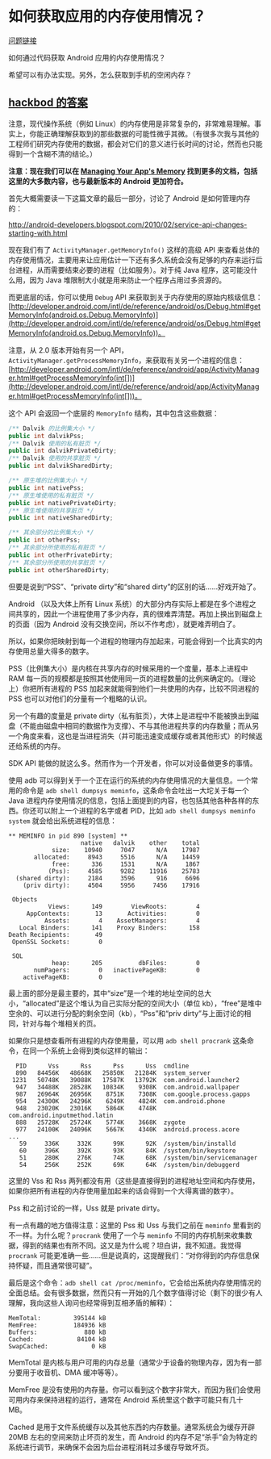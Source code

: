 # 如何获取应用的内存使用情况？

[问题链接](http://stackoverflow.com/questions/2298208/how-do-i-discover-memory-usage-of-my-application-in-android)

如何通过代码获取 Android 应用的内存使用情况？

希望可以有办法实现。另外，怎么获取到手机的空闲内存？

## [hackbod 的答案](http://stackoverflow.com/a/2299813/5262638)

注意，现代操作系统（例如 Linux）的内存使用是非常复杂的，非常难易理解。事实上，你能正确理解获取到的那些数据的可能性微乎其微。（有很多次我与其他的工程师们研究内存使用的数据，都会对它们的意义进行长时间的讨论，然而也只能得到一个含糊不清的结论。）

**注意：现在我们可以在 [Managing Your App's Memory](http://developer.android.com/training/articles/memory.html) 找到更多的文档，包括这里的大多数内容，也与最新版本的 Android 更加符合。**

首先大概需要读一下这篇文章的最后一部分，讨论了 Android 是如何管理内存的：

http://android-developers.blogspot.com/2010/02/service-api-changes-starting-with.html

现在我们有了 `ActivityManager.getMemoryInfo()` 这样的高级 API 来查看总体的内存使用情况，主要用来让应用估计一下还有多久系统会没有足够的内存来运行后台进程，从而需要结束必要的进程（比如服务）。对于纯 Java 程序，这可能没什么用，因为 Java 堆限制大小就是用来防止一个程序占用过多资源的。

而更底层的话，你可以使用 `Debug` API 来获取到关于内存使用的原始内核级信息：[http://developer.android.com/intl/de/reference/android/os/Debug.html#getMemoryInfo(android.os.Debug.MemoryInfo)](http://developer.android.com/intl/de/reference/android/os/Debug.html#getMemoryInfo(android.os.Debug.MemoryInfo))。

注意，从 2.0 版本开始有另一个 API，`ActivityManager.getProcessMemoryInfo`，来获取有关另一个进程的信息：[http://developer.android.com/intl/de/reference/android/app/ActivityManager.html#getProcessMemoryInfo(int[])](http://developer.android.com/intl/de/reference/android/app/ActivityManager.html#getProcessMemoryInfo(int[]))。

这个 API 会返回一个底层的 `MemoryInfo` 结构，其中包含这些数据：

```java
/** Dalvik 的比例集大小 */
public int dalvikPss;
/** Dalvik 使用的私有脏页 */
public int dalvikPrivateDirty;
/** Dalvik 使用的共享脏页 */
public int dalvikSharedDirty;

/** 原生堆的比例集大小 */
public int nativePss;
/** 原生堆使用的私有脏页 */
public int nativePrivateDirty;
/** 原生堆使用的共享脏页 */
public int nativeSharedDirty;

/** 其余部分的比例集大小 */
public int otherPss;
/** 其余部分所使用的私有脏页 */
public int otherPrivateDirty;
/** 其余部分所使用的共享脏页 */
public int otherSharedDirty;
```

但要是说到“PSS”、“private dirty”和“shared dirty”的区别的话……好戏开始了。

Android （以及大体上所有 Linux 系统）的大部分内存实际上都是在多个进程之间共享的，因此一个进程使用了多少内存，真的很难弄清楚。再加上换出到磁盘上的页面（因为 Android 没有交换空间，所以不作考虑），就更难弄明白了。

所以，如果你把映射到每一个进程的物理内存加起来，可能会得到一个比真实的内存使用总量大得多的数字。

PSS（比例集大小）是内核在共享内存的时候采用的一个度量，基本上进程中 RAM 每一页的规模都是按照其他使用同一页的进程数量的比例来确定的。（理论上）你把所有进程的 PSS 加起来就能得到他们一共使用的内存，比较不同进程的 PSS 也可以对他们的分量有一个粗略的认识。

另一个有趣的度量是 private dirty（私有脏页），大体上是进程中不能被换出到磁盘（不能由磁盘中相同的数据作为支撑）、不与其他进程共享的内存数量；而从另一个角度来看，这也是当进程消失（并可能迅速变成缓存或者其他形式）的时候返还给系统的内存。

SDK API 能做的就这么多。然而作为一个开发者，你可以对设备做更多的事情。

使用 adb 可以得到关于一个正在运行的系统的内存使用情况的大量信息。一个常用的命令是 `adb shell dumpsys meminfo`，这条命令会吐出一大坨关于每一个 Java 进程内存使用情况的信息，包括上面提到的内容，也包括其他各种各样的东西。你还可以附上一个进程的名字或者 PID，比如 `adb shell dumpsys meminfo system` 就会给出系统进程的信息：

```
** MEMINFO in pid 890 [system] **
                    native   dalvik    other    total
            size:    10940     7047      N/A    17987
       allocated:     8943     5516      N/A    14459
            free:      336     1531      N/A     1867
           (Pss):     4585     9282    11916    25783
  (shared dirty):     2184     3596      916     6696
    (priv dirty):     4504     5956     7456    17916

 Objects
           Views:      149        ViewRoots:        4
     AppContexts:       13       Activities:        0
          Assets:        4    AssetManagers:        4
   Local Binders:      141    Proxy Binders:      158
Death Recipients:       49
 OpenSSL Sockets:        0

 SQL
            heap:      205          dbFiles:        0
       numPagers:        0   inactivePageKB:        0
    activePageKB:        0
```

最上面的部分是最主要的，其中“size”是一个堆的地址空间的总大小，“allocated”是这个堆认为自己实际分配的空间大小（单位 kb），“free”是堆中空余的、可以进行分配的剩余空间（kb），“Pss”和“priv dirty”与上面讨论的相同，针对与每个堆相关的页。

如果你只是想查看所有进程的内存使用量，可以用 `adb shell procrank` 这条命令，在同一个系统上会得到类似这样的输出：

```
  PID      Vss      Rss      Pss      Uss  cmdline
  890   84456K   48668K   25850K   21284K  system_server
 1231   50748K   39088K   17587K   13792K  com.android.launcher2
  947   34488K   28528K   10834K    9308K  com.android.wallpaper
  987   26964K   26956K    8751K    7308K  com.google.process.gapps
  954   24300K   24296K    6249K    4824K  com.android.phone
  948   23020K   23016K    5864K    4748K  com.android.inputmethod.latin
  888   25728K   25724K    5774K    3668K  zygote
  977   24100K   24096K    5667K    4340K  android.process.acore
...
   59     336K     332K      99K      92K  /system/bin/installd
   60     396K     392K      93K      84K  /system/bin/keystore
   51     280K     276K      74K      68K  /system/bin/servicemanager
   54     256K     252K      69K      64K  /system/bin/debuggerd
```

这里的 Vss 和 Rss 两列都没有用（这些是直接得到的进程地址空间和内存使用，如果你把所有进程的内存使用量加起来的话会得到一个大得离谱的数字）。

Pss 和之前讨论的一样，Uss 就是 private dirty。

有一点有趣的地方值得注意：这里的 Pss 和 Uss 与我们之前在 `meminfo` 里看到的不一样。为什么呢？`procrank` 使用了一个与 `meminfo` 不同的内存机制来收集数据，得到的结果也有所不同。这又是为什么呢？坦白讲，我不知道。我觉得 `procrank` 可能更准确一些……但是说真的，这提醒我们：“对你得到的内存信息保持怀疑，而且通常很可疑”。

最后是这个命令：`adb shell cat /proc/meminfo`，它会给出系统内存使用情况的全面总结。会有很多数据，然而只有一开始的几个数字值得讨论（剩下的很少有人理解，我向这些人询问也经常得到互相矛盾的解释）：

```
MemTotal:         395144 kB
MemFree:          184936 kB
Buffers:             880 kB
Cached:            84104 kB
SwapCached:            0 kB
```

MemTotal 是内核与用户可用的内存总量（通常少于设备的物理内存，因为有一部分要用于收音机、DMA 缓冲等等）。

MemFree 是没有使用的内存量。你可以看到这个数字非常大，而因为我们会使用可用内存来保持进程的运行，通常在 Android 系统里这个数字可能只有几十 MB。

Cached 是用于文件系统缓存以及其他东西的内存数量。通常系统会为缓存开辟 20MB 左右的空间来防止坏页的发生，而 Android 的内存不足“杀手”会为特定的系统进行调节，来确保不会因为后台进程消耗过多缓存导致坏页。
